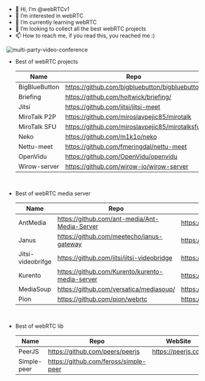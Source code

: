<br/>

- 👋 Hi, I’m @webRTCv1
- 👀 I’m interested in webRTC
- 🌱 I’m currently learning webRTC
- 💞️ I’m looking to collect all the best webRTC projects
- 📫 How to reach me, if you read this, you reached me :)

![multi-party-video-conference](https://user-images.githubusercontent.com/104159437/164714607-48839e91-5551-4962-9187-3f2ad7d7259c.png)

- Best of webRTC projects

  |  Name  |  Repo  | WebSite  |
  |-----------------|--------------|-------------|
  | BigBlueButton | https://github.com/bigbluebutton/bigbluebutton | https://bigbluebutton.org/ |
  | Briefing | https://github.com/holtwick/briefing/ | https://brie.fi/ng |
  | Jitsi | https://github.com/jitsi/jitsi-meet | https://meet.jit.si |
  | MiroTalk P2P | https://github.com/miroslavpejic85/mirotalk | https://mirotalk.up.railway.app |
  | MiroTalk SFU | https://github.com/miroslavpejic85/mirotalksfu | https://sfu.mirotalk.org/ |
  | Neko | https://github.com/m1k1o/neko | https://neko.m1k1o.net/ |
  | Nettu-meet | https://github.com/fmeringdal/nettu-meet | https://meet.nettubooking.com/ |
  | OpenVidu | https://github.com/OpenVidu/openvidu | https://openvidu.io |
  | Wirow-server | https://github.com/wirow-io/wirow-server | https://wirow.io |

<br/>

- Best of webRTC media server

  |  Name  |  Repo  | WebSite  |
  |-----------------|--------------|-------------|
  | AntMedia | https://github.com/ant-media/Ant-Media-Server | https://antmedia.io |
  | Janus | https://github.com/meetecho/janus-gateway | https://janus.conf.meetecho.com/ |
  | Jitsi-videobrifge | https://github.com/jitsi/jitsi-videobridge | https://jitsi.org/jitsi-videobridge/ |
  | Kurento | https://github.com/Kurento/kurento-media-server | https://www.kurento.org |
  | MediaSoup | https://github.com/versatica/mediasoup/ | https://mediasoup.org/ |
  | Pion | https://github.com/pion/webrtc | https://pion.ly |

<br/>

- Best of webRTC lib

  |  Name  |  Repo  | WebSite  |
  |-----------------|--------------|-------------|
  | PeerJS | https://github.com/peers/peerjs | https://peerjs.com |
  | Simple-peer | https://github.com/feross/simple-peer |  |

<br/>
